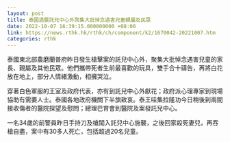 ```yaml
---
layout: post
title: 泰國遇襲託兒中心外聚集大批悼念遇害兒童親屬及民眾
date: 2022-10-07 16:39:15.000000000 +08:00
link: https://news.rthk.hk/rthk/ch/component/k2/1670042-20221007.htm
categories: rthk
---
```


泰國東北部農磨蘭普府昨日發生槍擊案的託兒中心外，聚集大批悼念遇害兒童的家長、親屬及其他民眾。他們攜帶死者生前最喜歡的玩具，雙手合十禱告，再將白花放在地上，部分人情緒激動，相擁哭泣。

穿著白色軍服的王室及政府代表，亦有到託兒中心外獻花；政府派心理專家到現場協助有需要人士。泰國各地政府機關下半旗致哀。泰王哇集拉隆功今日稍後到兩間接收傷者的醫院探望及慰問；總理巴育會到醫院及案發託兒中心。

一名34歲的前警員昨日手持刀及槍闖入託兒中心施襲，之後回家殺死妻兒，再吞槍自盡，案中有30多人死亡，包括超過20名兒童。
